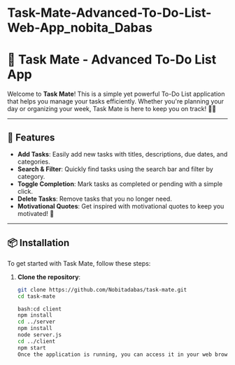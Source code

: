 # Task-Mate-Advanced-To-Do-List-Web-App_nobita_Dabas

# 🌟 Task Mate - Advanced To-Do List App

Welcome to **Task Mate**! This is a simple yet powerful To-Do List application that helps you manage your tasks efficiently. Whether you're planning your day or organizing your week, Task Mate is here to keep you on track! 📝✨

---

## 🚀 Features

- **Add Tasks**: Easily add new tasks with titles, descriptions, due dates, and categories.
- **Search & Filter**: Quickly find tasks using the search bar and filter by category.
- **Toggle Completion**: Mark tasks as completed or pending with a simple click.
- **Delete Tasks**: Remove tasks that you no longer need.
- **Motivational Quotes**: Get inspired with motivational quotes to keep you motivated! 💪

---

## 📦 Installation

To get started with Task Mate, follow these steps:

1. **Clone the repository**:
   ```bash
   git clone https://github.com/Nobitadabas/task-mate.git
   cd task-mate

   bash:cd client
   npm install
   cd ../server
   npm install
   node server.js
   cd ../client
   npm start
   Once the application is running, you can access it in your web browser at http://localhost:3000.
